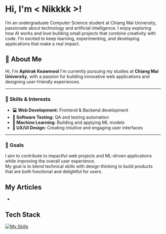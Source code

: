 # Hi, I'm < Nikkkk >! 

I’m an undergraduate Computer Science student at Chiang Mai University, passionate about technology and artificial intelligence.
I enjoy exploring how AI works and love building small projects that combine creativity with code.
I’m excited to keep learning, experimenting, and developing applications that make a real impact.

<!--![nick07-'s Stats](https://github-readme-stats.vercel.app/api?username=nick0710&theme=vue-dark&show_icons=true&hide_border=true&count_private=true)-->


## 🚀 About Me

Hi, I'm **Aphirak Keawmool** 
I'm currently pursuing my studies at **Chiang Mai University**, with a passion for building innovative web applications and designing user-friendly experiences.

---

### 🔹 Skills & Interests

- **💻 Web Development:** Frontend & Backend development  
- **🧪 Software Testing:** QA and testing automation  
- **🤖 Machine Learning:** Building and applying ML models  
- **🎨 UX/UI Design:** Creating intuitive and engaging user interfaces  

---

### 🎯 Goals

I aim to contribute to impactful web projects and ML-driven applications while improving the overall user experience.  
My goal is to blend technical skills with design thinking to build products that are both functional and delightful for users.

## My Articles
- 


## Tech Stack
[![My Skills](https://skillicons.dev/icons?i=java,py,html,go,css,cpp,docker)](https://skillicons.dev)

<!--## 🌱 Currently Exploring

- 🚀 Learning Full Stack Web Development
  - Exploring the ins and outs of React and Redux for dynamic front-end experiences.
  - Navigating through the world of React Router for seamless page transitions.
  - Styling with Tailwind CSS to create modern and responsive user interfaces.
  - Building server-side applications with Django, a powerful Python web framework.
  - Diving into PostgreSQL for efficient and scalable database management.

 ## 🏆 Achievements

- 🌟 Completed Hacktoberfest 2023 - Contributed to open source projects and celebrated the spirit of collaboration.


## 📬 Get in Touch

- Connect with me on [Twitter](https://twitter.com/introvertedbot)
- Read more of my articles on [theenthusiast.dev](https://theenthusiast.dev)

Thanks for stopping by! Let's connect and explore the fascinating world of technology together. 🚀



<!--

Here are some ideas to get you started:

- 🔭 I’m currently working on ...
- 🌱 I’m currently learning ...
- 👯 I’m looking to collaborate on ...
- 🤔 I’m looking for help with ...
- 💬 Ask me about ...
- 📫 How to reach me: ...
- 😄 Pronouns: ...
- ⚡ Fun fact: ...
-->
